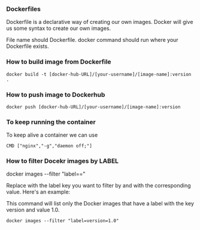 ### Dockerfiles

Dockerfile is a declarative way of creating our own images. Docker will give us some syntax to create our own images.

File name should Dockerfile. docker command should run where your Dockerfile exists.

### How to build image from Dockerfile

```
docker build -t [docker-hub-URL]/[your-username]/[image-name]:version .
```

### How to push image to Dockerhub

```
docker push [docker-hub-URL]/[your-username]/[image-name]:version
```

### To keep running the container 
To keep alive a container we can use

```
CMD ["nginx","-g","daemon off;"]
```
### How to filter Docekr images by LABEL

docker images --filter "label=<key>=<value>"

Replace <key> with the label key you want to filter by and <value> with the corresponding value. Here's an example:

This command will list only the Docker images that have a label with the key version and value 1.0.
```
docker images --filter "label=version=1.0"
```
